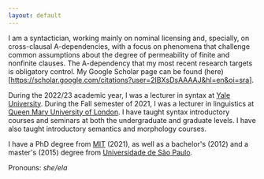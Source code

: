 ```yaml
---
layout: default
---
```


I am a syntactician, working mainly on nominal licensing and, specially, on cross-clausal A-dependencies, with a focus on phenomena that challenge common assumptions about the degree of permeability of finite and nonfinite clauses. The A-dependency that my most recent research targets is obligatory control. My Google Scholar page can be found (here)[https://scholar.google.com/citations?user=2IBXsDsAAAAJ&hl=en&oi=sra].

During the 2022/23 academic year, I was a lecturer in syntax at [Yale University](https://ling.yale.edu/). During the Fall semester of 2021, I was a lecturer in linguistics at [Queen Mary University of London](https://www.qmul.ac.uk/sllf/linguistics/). I have taught syntax introductory courses and seminars at both the undergraduate and graduate levels. I have also taught introductory semantics and morphology courses.

I have a PhD degree from [MIT](https://linguistics.mit.edu/) (2021), as well as a bachelor's (2012) and a master's (2015) degree from [Universidade de São Paulo](https://linguistica.fflch.usp.br/).

Pronouns: *she/ela*
